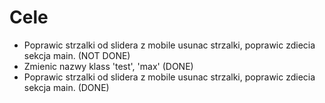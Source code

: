 # Cele #

* Poprawic strzalki od slidera z mobile usunac strzalki, poprawic zdiecia sekcja main. (NOT DONE)
* Zmienic nazwy klass 'test', 'max' (DONE)
* Poprawic strzalki od slidera z mobile usunac strzalki, poprawic zdiecia sekcja main. (DONE)
